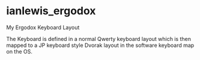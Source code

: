 # ianlewis_ergodox

My Ergodox Keyboard Layout

The Keyboard is defined in a normal Qwerty keyboard layout which is then mapped
to a JP keyboard style Dvorak layout in the software keyboard map on the OS.
